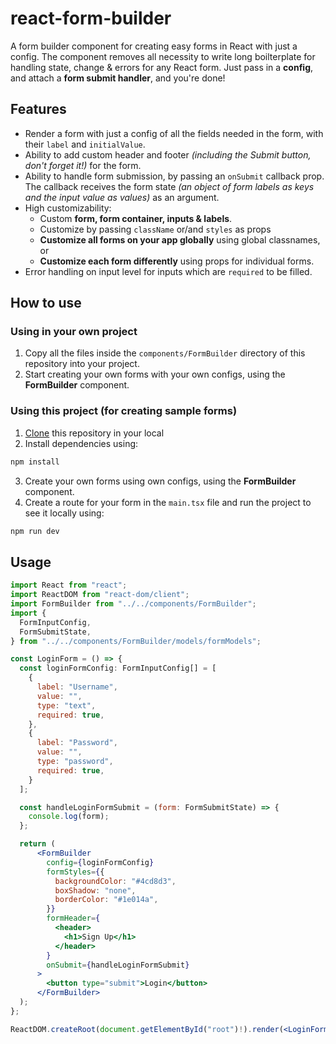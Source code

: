 # react-form-builder
A form builder component for creating easy forms in React with just a config. The component removes all necessity to write long boilterplate for handling state, change & errors for any React form. Just pass in a **config**, and attach a **form submit handler**, and you're done!

## Features
- Render a form with just a config of all the fields needed in the form, with their `label` and `initialValue`.
- Ability to add custom header and footer *(including the Submit button, don't forget it!)* for the form. 
- Ability to handle form submission, by passing an `onSubmit` callback prop. The callback receives the form state *(an object of form labels as keys and the input value as values)* as an argument.
- High customizability:
  - Custom **form, form container, inputs & labels**.
  - Customize by passing `className` or/and `styles` as props
  - **Customize all forms on your app globally** using global classnames, or
  - **Customize each form differently** using props for individual forms.
- Error handling on input level for inputs which are `required` to be filled.

## How to use

### Using in your own project
1. Copy all the files inside the `components/FormBuilder` directory of this repository into your project.
2. Start creating your own forms with your own configs, using the **FormBuilder** component.

### Using this project (for creating sample forms)
1. [Clone](https://github.com/git-guides/git-clone) this repository in your local
2. Install dependencies using: 
```bash
npm install
```
3. Create your own forms using own configs, using the **FormBuilder** component.
4. Create a route for your form in the `main.tsx` file and run the project to see it locally using:
```bash
npm run dev
```

## Usage
```jsx
import React from "react";
import ReactDOM from "react-dom/client";
import FormBuilder from "../../components/FormBuilder";
import {
  FormInputConfig,
  FormSubmitState,
} from "../../components/FormBuilder/models/formModels";

const LoginForm = () => {
  const loginFormConfig: FormInputConfig[] = [
    {
      label: "Username",
      value: "",
      type: "text",
      required: true,
    },
    {
      label: "Password",
      value: "",
      type: "password",
      required: true,
    }
  ];

  const handleLoginFormSubmit = (form: FormSubmitState) => {
    console.log(form);
  };

  return (
      <FormBuilder
        config={loginFormConfig}
        formStyles={{
          backgroundColor: "#4cd8d3",
          boxShadow: "none",
          borderColor: "#1e014a",
        }}
        formHeader={
          <header>
            <h1>Sign Up</h1>
          </header>
        }
        onSubmit={handleLoginFormSubmit}
      >
        <button type="submit">Login</button>
      </FormBuilder>
  );
};

ReactDOM.createRoot(document.getElementById("root")!).render(<LoginForm/>);
```
